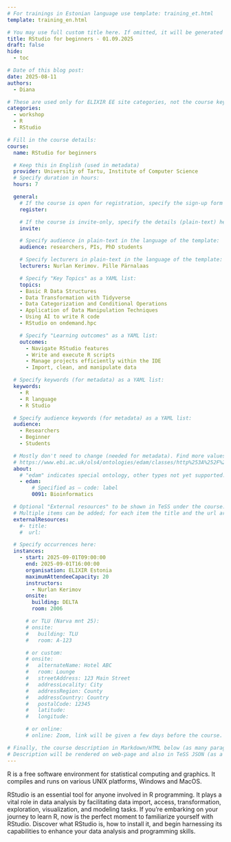 ```yaml
---
# For trainings in Estonian language use template: training_et.html
template: training_en.html

# You may use full custom title here. If omitted, it will be generated from course name.
title: RStudio for beginners - 01.09.2025
draft: false
hide:
  - toc

# Date of this blog post:
date: 2025-08-11
authors:
  - Diana

# These are used only for ELIXIR EE site categories, not the course keywords on TESS
categories:
  - workshop
  - R
  - RStudio

# Fill in the course details:
course:
  name: RStudio for beginners

  # Keep this in English (used in metadata)
  provider: University of Tartu, Institute of Computer Science
  # Specify duration in hours:
  hours: 7

  general:
    # If the course is open for registration, specify the sign-up form link here (otherwise, remove it):
    register:

    # If the course is invite-only, specify the details (plain-text) here (otherwise, remove it):
    invite:

    # Specify audience in plain-text in the language of the template:
    audience: researchers, PIs, PhD students

    # Specify lecturers in plain-text in the language of the template:
    lecturers: Nurlan Kerimov. Pille Pärnalaas

    # Specify "Key Topics" as a YAML list:
    topics:
    - Basic R Data Structures
    - Data Transformation with Tidyverse
    - Data Categorization and Conditional Operations
    - Application of Data Manipulation Techniques
    - Using AI to write R code
    - RStudio on ondemand.hpc

    # Specify "Learning outcomes" as a YAML list:
    outcomes:
      - Navigate RStudio features
      - Write and execute R scripts
      - Manage projects efficiently within the IDE
      - Import, clean, and manipulate data

  # Specify keywords (for metadata) as a YAML list:
  keywords:
    - R
    - R language
    - R Studio

  # Specify audience keywords (for metadata) as a YAML list:
  audience:
    - Researchers
    - Beginner
    - Students

  # Mostly don't need to change (needed for metadata). Find more values here:
  # https://www.ebi.ac.uk/ols4/ontologies/edam/classes/http%253A%252F%252Fedamontology.org%252Ftopic_0003?lang=en
  about:
    # "edam" indicates special ontology, other types not yet supported.
    - edam:
        # Specified as – code: label
        0091: Bioinformatics

  # Optional "External resources" to be shown in TeSS under the course:
  # Multiple items can be added; for each item the title and the url are mandatory.
  externalResources:
    #- title:
    #  url:

  # Specify occurrences here:
  instances:
    - start: 2025-09-01T09:00:00
      end: 2025-09-01T16:00:00
      organisation: ELIXIR Estonia
      maximumAttendeeCapacity: 20
      instructors:
        - Nurlan Kerimov
      onsite:
        building: DELTA
        room: 2006

      # or TLU (Narva mnt 25):
      # onsite:
      #   building: TLU
      #   room: A-123

      # or custom:
      # onsite:
      #   alternateName: Hotel ABC
      #   room: Lounge
      #   streetAddress: 123 Main Street
      #   addressLocality: City
      #   addressRegion: County
      #   addressCountry: Country
      #   postalCode: 12345
      #   latitude:
      #   longitude:

      # or online:
      # online: Zoom, link will be given a few days before the course.

# Finally, the course description in Markdown/HTML below (as many paragraphs as needed).
# Description will be rendered on web-page and also in TeSS JSON (as a string of HTML).
---
```


R is a free software environment for statistical computing and graphics. It compiles and runs on various UNIX platforms, Windows and MacOS.

RStudio is an essential tool for anyone involved in R programming. It plays a vital role in data analysis by facilitating data import, access, transformation, exploration, visualization, and modeling tasks. If you’re embarking on your journey to learn R, now is the perfect moment to familiarize yourself with RStudio. Discover what RStudio is, how to install it, and begin harnessing its capabilities to enhance your data analysis and programming skills.